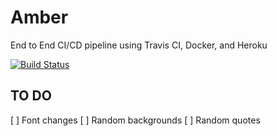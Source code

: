 # Amber

End to End CI/CD pipeline using Travis CI, Docker, and Heroku

[![Build Status](https://travis-ci.org/dimension23/amber.svg?branch=master)](https://travis-ci.org/dimension23/amber)

## TO DO

[ ] Font changes
[ ] Random backgrounds
[ ] Random quotes
